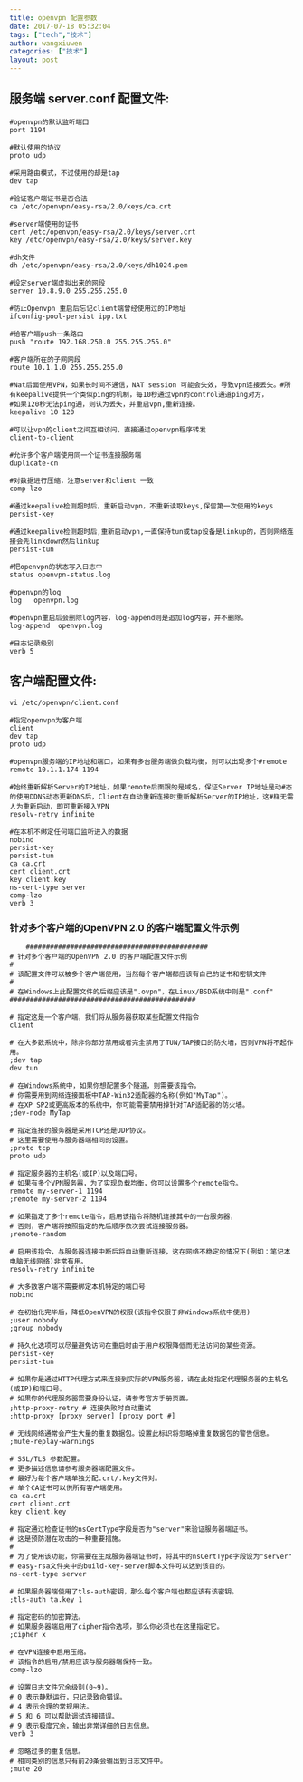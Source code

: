 ```yaml
---
title: openvpn 配置参数
date: 2017-07-18 05:32:04
tags: ["tech","技术"]
author: wangxiuwen
categories: ["技术"]
layout: post
---
```


## 服务端 server.conf 配置文件:

	#openvpn的默认监听端口
	port 1194
	
	#默认使用的协议
	proto udp
	
	#采用路由模式，不过使用的却是tap
	dev tap
	
	#验证客户端证书是否合法
	ca /etc/openvpn/easy-rsa/2.0/keys/ca.crt
	
	#server端使用的证书
	cert /etc/openvpn/easy-rsa/2.0/keys/server.crt
	key /etc/openvpn/easy-rsa/2.0/keys/server.key  
	
	#dh文件
	dh /etc/openvpn/easy-rsa/2.0/keys/dh1024.pem
	
	#设定server端虚拟出来的网段
	server 10.8.9.0 255.255.255.0
	
	#防止Openvpn 重启后忘记client端曾经使用过的IP地址
	ifconfig-pool-persist ipp.txt
	
	#给客户端push一条路由
	push "route 192.168.250.0 255.255.255.0"
	
	#客户端所在的子网网段
	route 10.1.1.0 255.255.255.0
	
	#Nat后面使用VPN，如果长时间不通信，NAT session 可能会失效，导致vpn连接丢失。#所有keepalive提供一个类似ping的机制，每10秒通过vpn的control通道ping对方，
	#如果120秒无法ping通，则认为丢失，并重启vpn,重新连接。
	keepalive 10 120
	
	#可以让vpn的client之间互相访问，直接通过openvpn程序转发
	client-to-client
	
	#允许多个客户端使用同一个证书连接服务端
	duplicate-cn
	
	#对数据进行压缩，注意server和client 一致
	comp-lzo
	
	#通过keepalive检测超时后，重新启动vpn，不重新读取keys,保留第一次使用的keys
	persist-key
	
	#通过keepalive检测超时后,重新启动vpn,一直保持tun或tap设备是linkup的，否则网络连接会先linkdown然后linkup
	persist-tun
	
	#把openvpn的状态写入日志中
	status openvpn-status.log
	
	#openvpn的log
	log   openvpn.log
	
	#openvpn重启后会删除log内容，log-append则是追加log内容，并不删除。
	log-append  openvpn.log
	
	#日志记录级别
	verb 5
	
	
## 客户端配置文件:

	vi /etc/openvpn/client.conf

	#指定openvpn为客户端
	client
	dev tap
	proto udp
	
	#openvpn服务端的IP地址和端口，如果有多台服务端做负载均衡，则可以出现多个#remote
	remote 10.1.1.174 1194
	
	#始终重新解析Server的IP地址，如果remote后面跟的是域名，保证Server IP地址是动#态的使用DDNS动态更新DNS后，Client在自动重新连接时重新解析Server的IP地址，这#样无需人为重新启动，即可重新接入VPN
	resolv-retry infinite
	
	#在本机不绑定任何端口监听进入的数据
	nobind
	persist-key
	persist-tun
	ca ca.crt
	cert client.crt
	key client.key
	ns-cert-type server
	comp-lzo
	verb 3
	
### 针对多个客户端的OpenVPN 2.0 的客户端配置文件示例	

		#############################################
	# 针对多个客户端的OpenVPN 2.0 的客户端配置文件示例
	#
	# 该配置文件可以被多个客户端使用，当然每个客户端都应该有自己的证书和密钥文件
	#
	# 在Windows上此配置文件的后缀应该是".ovpn"，在Linux/BSD系统中则是".conf"
	##############################################
	
	# 指定这是一个客户端，我们将从服务器获取某些配置文件指令
	client
	
	# 在大多数系统中，除非你部分禁用或者完全禁用了TUN/TAP接口的防火墙，否则VPN将不起作用。
	;dev tap
	dev tun
	
	# 在Windows系统中，如果你想配置多个隧道，则需要该指令。
	# 你需要用到网络连接面板中TAP-Win32适配器的名称(例如"MyTap")。
	# 在XP SP2或更高版本的系统中，你可能需要禁用掉针对TAP适配器的防火墙。
	;dev-node MyTap
	
	# 指定连接的服务器是采用TCP还是UDP协议。
	# 这里需要使用与服务器端相同的设置。
	;proto tcp
	proto udp
	
	# 指定服务器的主机名(或IP)以及端口号。
	# 如果有多个VPN服务器，为了实现负载均衡，你可以设置多个remote指令。
	remote my-server-1 1194
	;remote my-server-2 1194
	
	# 如果指定了多个remote指令，启用该指令将随机连接其中的一台服务器，
	# 否则，客户端将按照指定的先后顺序依次尝试连接服务器。
	;remote-random
	
	# 启用该指令，与服务器连接中断后将自动重新连接，这在网络不稳定的情况下(例如：笔记本电脑无线网络)非常有用。
	resolv-retry infinite
	
	# 大多数客户端不需要绑定本机特定的端口号
	nobind
	
	# 在初始化完毕后，降低OpenVPN的权限(该指令仅限于非Windows系统中使用)
	;user nobody
	;group nobody
	
	# 持久化选项可以尽量避免访问在重启时由于用户权限降低而无法访问的某些资源。
	persist-key
	persist-tun
	
	# 如果你是通过HTTP代理方式来连接到实际的VPN服务器，请在此处指定代理服务器的主机名(或IP)和端口号。
	# 如果你的代理服务器需要身份认证，请参考官方手册页面。
	;http-proxy-retry # 连接失败时自动重试
	;http-proxy [proxy server] [proxy port #]
	
	# 无线网络通常会产生大量的重复数据包。设置此标识将忽略掉重复数据包的警告信息。
	;mute-replay-warnings
	
	# SSL/TLS 参数配置。
	# 更多描述信息请参考服务器端配置文件。
	# 最好为每个客户端单独分配.crt/.key文件对。
	# 单个CA证书可以供所有客户端使用。
	ca ca.crt
	cert client.crt
	key client.key
	
	# 指定通过检查证书的nsCertType字段是否为"server"来验证服务器端证书。
	# 这是预防潜在攻击的一种重要措施。
	#
	# 为了使用该功能，你需要在生成服务器端证书时，将其中的nsCertType字段设为"server"
	# easy-rsa文件夹中的build-key-server脚本文件可以达到该目的。
	ns-cert-type server
	
	# 如果服务器端使用了tls-auth密钥，那么每个客户端也都应该有该密钥。
	;tls-auth ta.key 1
	
	# 指定密码的加密算法。
	# 如果服务器端启用了cipher指令选项，那么你必须也在这里指定它。
	;cipher x
	
	# 在VPN连接中启用压缩。
	# 该指令的启用/禁用应该与服务器端保持一致。
	comp-lzo
	
	# 设置日志文件冗余级别(0~9)。
	# 0 表示静默运行，只记录致命错误。
	# 4 表示合理的常规用法。
	# 5 和 6 可以帮助调试连接错误。
	# 9 表示极度冗余，输出非常详细的日志信息。
	verb 3
	
	# 忽略过多的重复信息。
	# 相同类别的信息只有前20条会输出到日志文件中。
	;mute 20